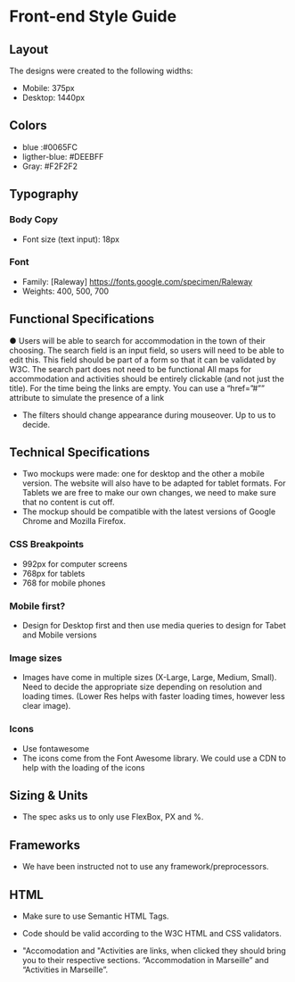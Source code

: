 # Front-end Style Guide

## Layout

The designs were created to the following widths:

- Mobile: 375px
- Desktop: 1440px

## Colors

- blue :#0065FC
- ligther-blue: #DEEBFF
- Gray: #F2F2F2

## Typography

### Body Copy

- Font size (text input): 18px

### Font

- Family: [Raleway] https://fonts.google.com/specimen/Raleway
- Weights: 400, 500, 700


## Functional Specifications

● Users will be able to search for accommodation in the town of their
choosing. The search field is an input field, so users will need to be
able to edit this. This field should be part of a form so that it can be
validated by W3C. The search part does not need to be functional
All maps for accommodation and activities should be entirely
clickable (and not just the title). For the time being the links are
empty. You can use a “href=”#”” attribute to simulate the presence of
a link


- The filters should change appearance during mouseover. Up to us to decide. 


## Technical Specifications

- Two mockups were made: one for desktop and the other a mobile version. The website will also have to be adapted for tablet formats. For Tablets we are free to make our own changes, we need to make sure that no content is cut off. 
- The mockup should be compatible with the latest versions of Google Chrome and Mozilla Firefox.



### CSS Breakpoints

- 992px for computer screens
- 768px for tablets
- 768 for mobile phones

### Mobile first?

- Design for Desktop first and then use media queries to design for Tabet and Mobile versions

### Image sizes

- Images have come in multiple sizes (X-Large, Large, Medium, Small). Need to decide the appropriate size depending on resolution and loading times. (Lower Res helps with faster loading times, however less clear image).

### Icons

- Use fontawesome 
- The icons come from the Font Awesome library. We could use a CDN to help with the loading of the icons

## Sizing & Units

- The spec asks us to only use FlexBox, PX and %.

## Frameworks

- We have been instructed not to use any framework/preprocessors.

## HTML

- Make sure to use Semantic HTML Tags. 
- Code should be valid according to the W3C HTML and CSS validators.

- "Accomodation and "Activities are links, when clicked they should bring you to their respective sections. “Accommodation in Marseille” and “Activities in Marseille”.



